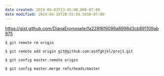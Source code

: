 ```yaml
---
date created: 2024-04-03T23:45:08.088-07:00
date modified: 2024-04-18T20:55:50.5050-07:00
---
```


https://gist.github.com/DianaEromosele/fa228f6f6099a8996d3cb891109ab975

```
$ git remote rm origin

$ git remote add origin git@github.com:asdfghjkl/proj1.git

$ git config master.remote origin

$ git config master.merge refs/heads/master
```
